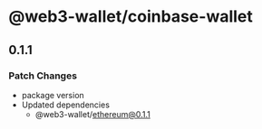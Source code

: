 # @web3-wallet/coinbase-wallet

## 0.1.1

### Patch Changes

- package version
- Updated dependencies
  - @web3-wallet/ethereum@0.1.1
